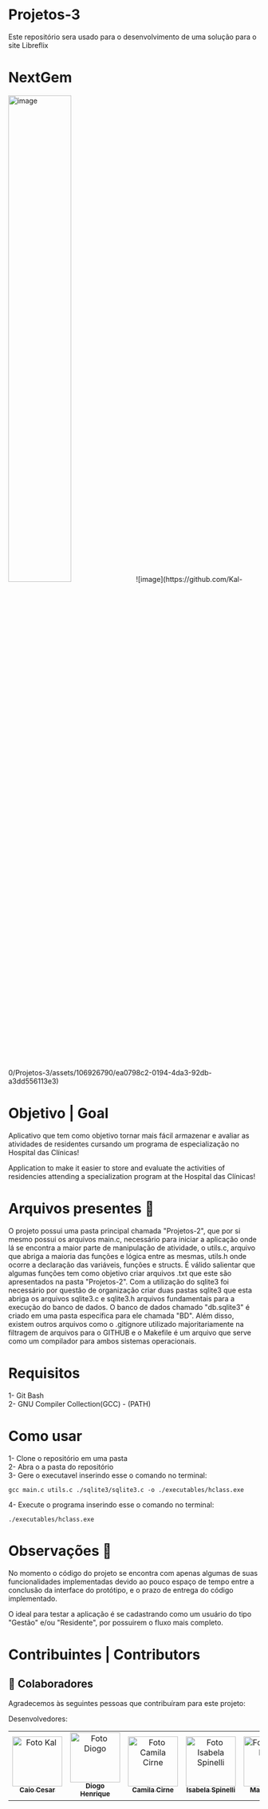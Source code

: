 # Projetos-3
Este repositório sera usado para o desenvolvimento de uma solução para o site Libreflix

# NextGem

<img src="![image](https://github.com/Kal-0/Projetos-3/assets/106926790/936b7897-ef0e-4d67-baab-a907efd32b74)" alt="image" style="width: 50%; height: 50%;">
![image](https://github.com/Kal-0/Projetos-3/assets/106926790/ea0798c2-0194-4da3-92db-a3dd556113e3)



# Objetivo | Goal
Aplicativo que tem como objetivo tornar mais fácil armazenar e avaliar as atividades de residentes cursando um programa de especialização no Hospital das Clínicas!

Application to make it easier to store and evaluate the activities of residencies attending a specialization program at the Hospital das Clínicas!



# Arquivos presentes 📄 

O projeto possui uma pasta principal chamada "Projetos-2", que por si mesmo possui os arquivos main.c, necessário para iniciar a aplicação onde lá se encontra a maior parte de manipulação de atividade, o utils.c, arquivo que abriga a maioria das funções e lógica entre as mesmas, utils.h onde ocorre a declaração das variáveis, funções e structs. É válido salientar que algumas funções tem como objetivo criar arquivos .txt que este são apresentados na pasta "Projetos-2". Com a utilização do sqlite3 foi necessário por questão de organização criar duas pastas sqlite3 que esta abriga os arquivos sqlite3.c e sqlite3.h arquivos fundamentais para a execução do banco de dados. O banco de dados chamado "db.sqlite3" é criado em uma pasta específica para ele chamada "BD". Além disso, existem outros arquivos como o .gitignore utilizado majoritariamente na filtragem de arquivos para o GITHUB e o Makefile é um arquivo que serve como um compilador para ambos sistemas operacionais.

# Requisitos
1- Git Bash <br>
2- GNU Compiler Collection(GCC) - (PATH) <br>

# Como usar
1- Clone o repositório em uma pasta <br>
2- Abra o a pasta do repositório <br>
3- Gere o executavel inserindo esse o comando no terminal: <br>
```
gcc main.c utils.c ./sqlite3/sqlite3.c -o ./executables/hclass.exe
```
4- Execute o programa inserindo esse o comando no terminal: <br>
```
./executables/hclass.exe
```


# Observações 👀

No momento o código do projeto se encontra com apenas algumas de suas funcionalidades implementadas devido ao pouco espaço de tempo entre a conclusão da interface do protótipo, e o prazo de entrega do código implementado.

O ideal para testar a aplicação é se cadastrando como um usuário do tipo "Gestão" e/ou "Residente", por possuirem o fluxo mais completo.



# Contribuintes | Contributors



## 🤝 Colaboradores

Agradecemos às seguintes pessoas que contribuíram para este projeto:

Desenvolvedores:
<table>
  <tr>
    <td align="center">
      <a href="https://github.com/Kal-0">
        <img src="https://avatars.githubusercontent.com/u/106926790?s=400&u=d51d91a8d447afbb4a9d0be21d664b82d7091fc5&v=4" width="100px;" alt="Foto Kal"/><br>
        <sub>
          <b>Caio Cesar</b>
        </sub>
      </a>
    </td>
    <td align="center">
      <a href="https://github.com/Fiend3333">
        <img src="https://avatars.githubusercontent.com/u/116087739?v=4" width="100px;" alt="Foto Diogo"/><br>
        <sub>
          <b>Diogo Henrique</b>
        </sub>
      </a>
    </td>
    <td align="center">
      <a href="https://github.com/camilacirne">
        <img src="https://avatars.githubusercontent.com/u/28824856?v=4" width="100px;" alt="Foto Camila Cirne"/><br>
        <sub>
          <b>Camila Cirne</b>
        </sub>
      </a>
    </td>
    <td align="center">
      <a href="https://github.com/bela975">
        <img src="https://avatars.githubusercontent.com/u/113048987?v=4" width="100px;" alt="Foto Isabela Spinelli"/><br>
        <sub>
          <b>Isabela Spinelli</b>
        </sub>
      </a>
    </td>
    <td align="center">
      <a href="https://github.com/MaluArr">
        <img src="https://avatars.githubusercontent.com/u/99887403?v=4" width="100px;" alt="Foto Maria Luisa"/><br>
        <sub>
          <b>Maria Luisa</b>
        </sub>
      </a>
    </td>
    <td align="center">
      <a href="https://github.com/mariajuliapessoa">
        <img src="https://avatars.githubusercontent.com/u/112356614?v=4" width="100px;" alt="Foto Maria Julia"/><br>
        <sub>
          <b>Maria Julia</b>
        </sub>
      </a>
    </td>
  </tr>
</table>

